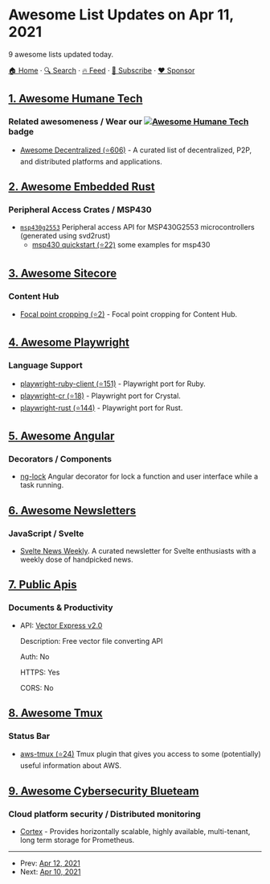 # Awesome List Updates on Apr 11, 2021

9 awesome lists updated today.

[🏠 Home](/README.md) · [🔍 Search](https://www.trackawesomelist.com/search/) · [🔥 Feed](https://www.trackawesomelist.com/rss.xml) · [📮 Subscribe](https://trackawesomelist.us17.list-manage.com/subscribe?u=d2f0117aa829c83a63ec63c2f&id=36a103854c) · [❤️  Sponsor](https://github.com/sponsors/theowenyoung)



## [1. Awesome Humane Tech](/content/humanetech-community/awesome-humane-tech/README.md)

### Related awesomeness / Wear our   [![Awesome Humane Tech](https://raw.githubusercontent.com/humanetech-community/awesome-humane-tech/main/humane-tech-badge.svg?sanitize=true)](https://github.com/humanetech-community/awesome-humane-tech)   badge

*   [Awesome Decentralized (⭐606)](https://github.com/croqaz/awesome-decentralized) - A curated list of decentralized, P2P, and distributed platforms and applications.

## [2. Awesome Embedded Rust](/content/rust-embedded/awesome-embedded-rust/README.md)

### Peripheral Access Crates / MSP430

*   [`msp430g2553`](https://github.com/japaric/msp430g2553) Peripheral access API for MSP430G2553 microcontrollers (generated using svd2rust)
    *   [msp430 quickstart (⭐22)](https://github.com/rust-embedded/msp430-quickstart) some examples for msp430

## [3. Awesome Sitecore](/content/MartinMiles/awesome-sitecore/README.md)

### Content Hub

*   [Focal point cropping (⭐2)](https://github.com/robhabraken/content-hub-focal-point-cropping) - Focal point cropping for Content Hub.

## [4. Awesome Playwright](/content/mxschmitt/awesome-playwright/README.md)

### Language Support

*   [playwright-ruby-client (⭐151)](https://github.com/YusukeIwaki/playwright-ruby-client) - Playwright port for Ruby.
*   [playwright-cr (⭐18)](https://github.com/naqvis/playwright-cr) - Playwright port for Crystal.
*   [playwright-rust (⭐144)](https://github.com/octaltree/playwright-rust) - Playwright port for Rust.

## [5. Awesome Angular](/content/PatrickJS/awesome-angular/README.md)

### Decorators / Components

*   [ng-lock](https://www.npmjs.com/package/ng-lock) Angular decorator for lock a function and user interface while a task running.

## [6. Awesome Newsletters](/content/zudochkin/awesome-newsletters/README.md)

### JavaScript / Svelte

*   [Svelte News Weekly](https://svelte.news/weekly). A curated newsletter for Svelte enthusiasts with a weekly dose of handpicked news.

## [7. Public Apis](/content/public-apis/public-apis/README.md)

### Documents & Productivity

- API: [Vector Express v2.0](https://vector.express)

  Description: Free vector file converting API

  Auth: No

  HTTPS: Yes

  CORS: No



## [8. Awesome Tmux](/content/rothgar/awesome-tmux/README.md)

### Status Bar

*   [aws-tmux (⭐24)](https://github.com/darko-mesaros/aws-tmux) Tmux plugin that gives you access to some (potentially) useful information about AWS.

## [9. Awesome Cybersecurity Blueteam](/content/fabacab/awesome-cybersecurity-blueteam/README.md)

### Cloud platform security / Distributed monitoring

*   [Cortex](https://cortexmetrics.io/) - Provides horizontally scalable, highly available, multi-tenant, long term storage for Prometheus.

---

- Prev: [Apr 12, 2021](/content/2021/04/12/README.md)
- Next: [Apr 10, 2021](/content/2021/04/10/README.md)